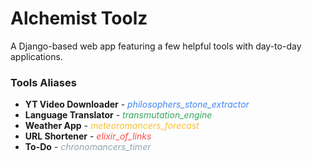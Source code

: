 # Alchemist Toolz

<p>A Django-based web app featuring a few helpful tools with day-to-day applications.</p>

### Tools Aliases
- **YT Video Downloader** - <em style="color:#4285F4;">philosophers_stone_extractor</em>
- **Language Translator** - <em style="color:#34A85F;">transmutation_engine</em>
- **Weather App** - <em style="color:#FBC02D;">meteoromancers_forecast</em>
- **URL Shortener** - <em style="color:#FB4B4B;">elixir_of_links</em>
- **To-Do** - <em style="color:#90A4AE;">chronomancers_timer</em>